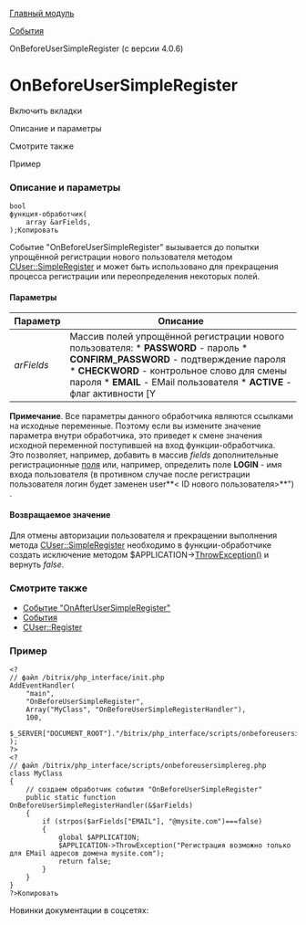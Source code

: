 [Главный модуль](/api_help/main/index.php)

[События](/api_help/main/events/index.php)

OnBeforeUserSimpleRegister (с версии 4.0.6)

OnBeforeUserSimpleRegister
==========================

Включить вкладки

Описание и параметры

Смотрите также

Пример

### Описание и параметры

```
bool
функция-обработчик(
	array &arFields,
);Копировать
```

Событие "OnBeforeUserSimpleRegister" вызывается до попытки упрощённой регистрации нового пользователя методом [CUser::SimpleRegister](/api_help/main/reference/cuser/simpleregister.php) и может быть использовано для прекращения процесса регистрации или переопределения некоторых полей.

#### Параметры

| Параметр | Описание |
| --- | --- |
| *arFields* | Массив полей упрощённой регистрации нового пользователя:  * **PASSWORD** - пароль * **CONFIRM\_PASSWORD** - подтверждение пароля * **CHECKWORD** - контрольное слово для смены пароля * **EMAIL** - EMail пользователя * **ACTIVE** - флаг активности [Y|N] * **SITE\_ID** - ID сайта по умолчанию для уведомлений * **GROUP\_ID** - массив ID групп пользователя * **USER\_IP** - IP адрес пользователя * **USER\_HOST** - хост пользователя  На основании массива полей происходит добавление пользователя и отсылка почтового события NEW\_USER. |

  

**Примечание**. Все параметры данного обработчика являются ссылками на исходные переменные. Поэтому если вы измените значение параметра внутри обработчика, это приведет к смене значения исходной переменной поступившей на вход функции-обработчика.  
Это позволяет, например, добавить в массив *fields* дополнительные регистрационные [поля](/api_help/main/reference/cuser/index.php) или, например, определить поле **LOGIN** - имя входа пользователя (в противном случае после регистрации пользователя логин будет заменен user**< ID нового пользователя>**") .

#### Возвращаемое значение

Для отмены авторизации пользователя и прекращении выполнения метода [CUser::SimpleRegister](/api_help/main/reference/cuser/simpleregister.php) необходимо в функции-обработчике создать исключение методом $APPLICATION->[ThrowException()](/api_help/main/reference/cmain/throwexception.php) и вернуть *false*.

### Смотрите также

* [Событие "OnAfterUserSimpleRegister"](/api_help/main/events/onafterusersimpleregister.php)
* [События](http://dev.1c-bitrix.ru/learning/course/index.php?COURSE_ID=43&LESSON_ID=3493)
* [CUser::Register](/api_help/main/reference/cuser/register.php)

### Пример

```
<?
// файл /bitrix/php_interface/init.php
AddEventHandler(
	"main", 
	"OnBeforeUserSimpleRegister", 
	Array("MyClass", "OnBeforeUserSimpleRegisterHandler"), 
	100,
	$_SERVER["DOCUMENT_ROOT"]."/bitrix/php_interface/scripts/onbeforeusersimplereg.php"
);
?>
<?
// файл /bitrix/php_interface/scripts/onbeforeusersimplereg.php
class MyClass
{
	// создаем обработчик события "OnBeforeUserSimpleRegister"
	public static function OnBeforeUserSimpleRegisterHandler(&$arFields)
	{
		if (strpos($arFields["EMAIL"], "@mysite.com")===false)
		{
			global $APPLICATION;
			$APPLICATION->ThrowException("Регистрация возможно только для EMail адресов домена mysite.com");
			return false;
		}
	}
}
?>Копировать
```

Новинки документации в соцсетях: